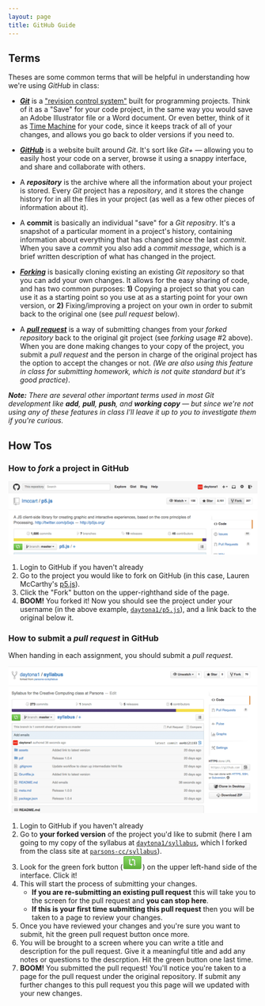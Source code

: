 ```yaml
---
layout: page
title: GitHub Guide
---
```


## Terms

Theses are some common terms that will be helpful in understanding how we're using _GitHub_ in class:

 * ***[Git](http://en.wikipedia.org/wiki/Git_%28software%29)*** is a ["revision control system"](http://en.wikipedia.org/wiki/Revision_control) built for programming projects. Think of it as a "Save" for your code project, in the same way you would save an Adobe Illustrator file or a Word document. Or even better, think of it as [Time Machine](http://en.wikipedia.org/wiki/Time_Machine_%28OS_X%29) for your code, since it keeps track of all of your changes, and allows you go back to older versions if you need to.

 * ***[GitHub](http://en.wikipedia.org/wiki/GitHub)*** is a website built around _Git_. It's sort like _Git+_ — allowing you to  easily host your code on a server, browse it using a snappy interface, and share and collaborate with others.

 * A ***repository*** is the archive where all the information about your project is stored. Every _Git_ project has a _repository_, and it stores the change history for in all the files in your project (as well as a few other pieces of information about it).

 * A **commit** is basically an individual "save" for a _Git repositry_. It's a snapshot of a particular moment in a project's history, containing information about everything that has changed since the last _commit_. When you save a _commit_ you also add a _commit message_, which is a brief written description of what has changed in the project.

 * ***[Forking](https://help.github.com/articles/fork-a-repo/)*** is basically cloning existing an existing _Git repository_ so that you can add your own changes. It allows for the easy sharing of code, and has two common purposes: **1)** Copying a project so that you can use it as a starting point so you use at as a starting point for your own version, or **2)** Fixing/improving a project on your own in order to submit back to the original one (see _pull request_ below).

 * A ***[pull request](https://help.github.com/articles/using-pull-requests/)*** is a way of submitting changes from your _forked repository_ back to the original git project (see _forking_ usage #2 above). When you are done making changes to your copy of the project, you submit a _pull request_ and the person in charge of the original project has the option to accept the changes or not. _(We are also using this feature in class for submitting homework, which is not quite standard but it's good practice)_.

<em>**Note:** There are several other important terms used in most Git development like ***add***, ***pull***, ***push***, and ***working copy*** — but since we're not using any of these features in class I'll leave it up to you to investigate them if you're curious.</em>

## How Tos

### How to _fork_ a project in GitHub


![How to fork a project in GitHub](assets/img/forking.gif)

1. Login to GitHub if you haven't already
2. Go to the project you would like to fork on GitHub (in this case, Lauren McCarthy's [p5.js](https://github.com/lmccart/p5.js)).
3. Click the "Fork" button on the upper-righthand side of the page.
4. **BOOM!** You forked it! Now you should see the project under your username (in the above example, [`daytona1/p5.js`](https://github.com/daytona1/p5.js)), and a link back to the original below it.

### How to submit a _pull request_ in GitHub

When handing in each assignment, you should submit a _pull request_.

![How to submit a pull request in GitHub](assets/img/pull-request.gif)

1. Login to GitHub if you haven't already
2. Go to **your forked version** of the project you'd like to submit (here I am going to my copy of the syllabus at [`daytona1/syllabus`](https://github.com/daytona1/syllabus), which I forked from the class site at [`parsons-cc/syllabus`](https://github.com/parsons-cc/syllabus)).
3. Look for the green fork button (![Fork button](assets/img/fork-button.png)) on the upper left-hand side of the interface. Click it!
4. This will start the process of submitting your changes.
    *  **If you are re-submitting an existing pull request** this will take you to the screen for the pull request and **you can stop here**.
    * **If this is your first time submitting this pull request** then you will be taken to a page to review your changes.
5. Once you have reviewed your changes and you're sure you want to submit, hit the green pull request button once more.
6. You will be brought to a screen where you can write a title and description for the pull request. Give it a meaningful title and add any notes or questions to the descrption. Hit the green button one last time.
7. **BOOM!** You submitted the pull request! You'll notice you're taken to a page for the pull request under the original repository. If submit any further changes to this pull request you this page will we updated with your new changes.

